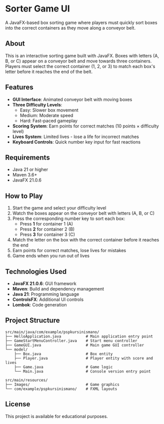 # Sorter Game UI

A JavaFX-based box sorting game where players must quickly sort boxes into the correct containers as they move along a conveyor belt.

## About

This is an interactive sorting game built with JavaFX. Boxes with letters (A, B, or C) appear on a conveyor belt and move towards three containers. Players must select the correct container (1, 2, or 3) to match each box's letter before it reaches the end of the belt.

## Features

- **GUI Interface**: Animated conveyor belt with moving boxes
- **Three Difficulty Levels**:
  - Easy: Slower box movement
  - Medium: Moderate speed
  - Hard: Fast-paced gameplay
- **Scoring System**: Earn points for correct matches (10 points × difficulty level)
- **Lives System**: Limited lives - lose a life for incorrect matches
- **Keyboard Controls**: Quick number key input for fast reactions

## Requirements

- Java 21 or higher
- Maven 3.6+
- JavaFX 21.0.6


## How to Play

1. Start the game and select your difficulty level
2. Watch the boxes appear on the conveyor belt with letters (A, B, or C)
3. Press the corresponding number key to sort each box:
   - Press **1** for container 1 (A)
   - Press **2** for container 2 (B)
   - Press **3** for container 3 (C)
4. Match the letter on the box with the correct container before it reaches the end
5. Earn points for correct matches, lose lives for mistakes
6. Game ends when you run out of lives

## Technologies Used

- **JavaFX 21.0.6**: GUI framework
- **Maven**: Build and dependency management
- **Java 21**: Programming language
- **ControlsFX**: Additional UI controls
- **Lombok**: Code generation

## Project Structure

```
src/main/java/com/example/pspkursinismano/
├── HelloApplication.java           # Main application entry point
├── GameStartMenuController.java    # Start menu controller
├── GameGUI.java                    # Main game GUI controller
└── model/
    ├── Box.java                    # Box entity
    ├── Player.java                 # Player entity with score and lives
    ├── Game.java                   # Game logic
    └── Main.java                   # Console version entry point

src/main/resources/
├── Images/                         # Game graphics
└── com/example/pspkursinismano/    # FXML layouts
```

## License

This project is available for educational purposes.
